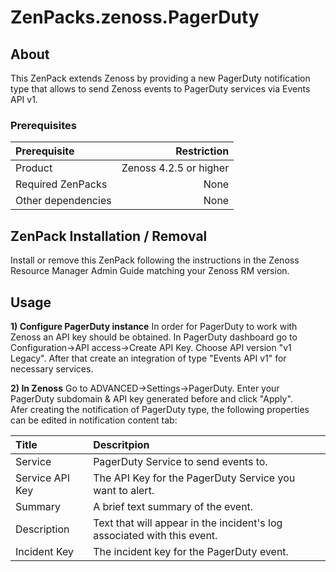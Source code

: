 ZenPacks.zenoss.PagerDuty
===============================

About
-------------
This ZenPack extends Zenoss by providing a new PagerDuty notification type that allows to send Zenoss events to PagerDuty services via Events API v1.

### Prerequisites
| Prerequisite     | Restriction |
| :------- | ---: |
| Product | Zenoss 4.2.5 or higher    |
| Required ZenPacks    | None   |
| Other dependencies     | None |

ZenPack Installation / Removal
----------
Install or remove this ZenPack following the instructions in the Zenoss Resource Manager Admin Guide matching your Zenoss RM version.

Usage
---------
**1) Configure  PagerDuty instance**
In order for PagerDuty to work with Zenoss an API key should be obtained. In PagerDuty dashboard go to Configuration->API access->Create API Key. Choose API version "v1 Legacy". After that create an integration of type "Events API v1" for necessary services.

**2) In Zenoss**
Go to ADVANCED->Settings->PagerDuty. Enter your PagerDuty subdomain & API key generated before and click "Apply".    
Afer creating the notification of PagerDuty type, the following properties can be edited in notification content tab:

| Title     |Descritpion  |
| :------- | :---|
| Service | PagerDuty Service to send events to.|
| Service API Key | The API Key for the PagerDuty Service you want to alert.|
| Summary | A brief text summary of the event.|
| Description |Text that will appear in the incident's log associated with this event.|
| Incident Key | The incident key for the PagerDuty event. |





